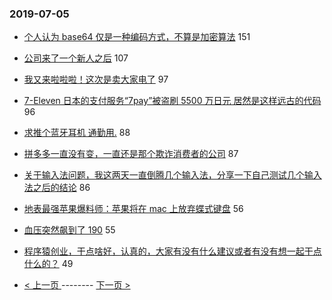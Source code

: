### 2019-07-05 
- [个人认为 base64 仅是一种编码方式，不算是加密算法](https://www.v2ex.com/t/580295) 151
- [公司来了一个新人之后](https://www.v2ex.com/t/580239) 107
- [我又来啦啦啦！这次是卖大家电了](https://www.v2ex.com/t/580254) 97
- [7-Eleven 日本的支付服务“7pay”被盗刷 5500 万日元 居然是这样远古的代码](https://www.v2ex.com/t/580130) 96
- [求推个蓝牙耳机 通勤用.](https://www.v2ex.com/t/580188) 88
- [拼多多一直没有变，一直还是那个欺诈消费者的公司](https://www.v2ex.com/t/580127) 87
- [关于输入法问题，我这两天一直倒腾几个输入法，分享一下自己测试几个输入法之后的结论](https://www.v2ex.com/t/580171) 86
- [地表最强苹果爆料师：苹果将在 mac 上放弃蝶式键盘](https://www.v2ex.com/t/580220) 56
- [血压突然飙到了 190](https://www.v2ex.com/t/580181) 55
- [程序猿创业，干点啥好，认真的，大家有没有什么建议或者有没有想一起干点什么的？](https://www.v2ex.com/t/580225) 49 

- [ < 上一页 ](https://github.com/able8/v2ex-hot-record/blob/master/2019-07-04.md) -------- [ 下一页 > ](https://github.com/able8/v2ex-hot-record/blob/master/2019-07-06.md)